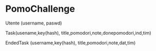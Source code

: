 # PomoChallenge
Utente (username, paswd)

Task(usename,key(hash), title,pomodori,note,donepomodori,ind,tim)

EndedTask (username,key(hash), title,pomodori,note,dat,tim)
